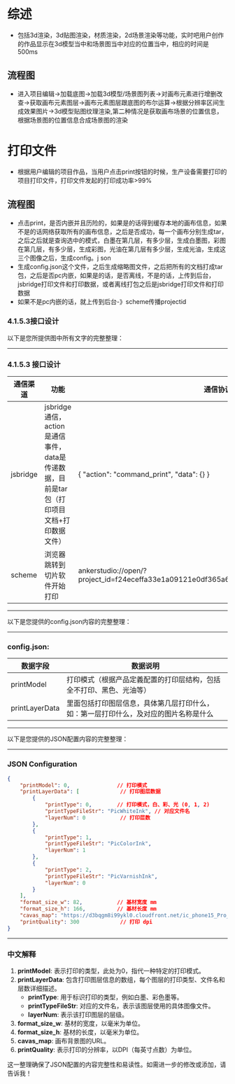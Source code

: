 # 综述
- 包括3d渲染，3d贴图渲染，材质渲染，2d场景渲染等功能，实时吧用户创作的作品显示在3d模型当中和场景图当中对应的位置当中，相应的时间是500ms

## 流程图
- 进入项目编辑->加载底图->加载3d模型/场景图列表->对画布元素进行增删改查->获取画布元素图层->画布元素图层跟底图的布尔运算->根据分辨率区间生成效果图片->3d模型贴图纹理渲染,第二种情况是获取画布场景的位置信息，根据场景图的位置信息合成场景图的渲染

# 打印文件
- 根据用户编辑的项目作品，当用户点击print按钮的时候，生产设备需要打印的项目打印文件，打印文件发起的打印成功率>99%

## 流程图
- 点击print，是否内嵌并且历险的，如果是的话得到缓存本地的画布信息，如果不是的话网络获取所有的画布信息，之后是否成功，每一个画布分别生成tar，之后之后就是查询选中的模式，白墨在第几层，有多少层，生成白墨图，彩图在第几层，有多少层，生成彩图，光油在第几层有多少层，生成光油，生成这三个图像之后，生成config。j son
- 生成config.json这个文件，之后生成缩略图文件，之后把所有的文档打成tar包，之后是否pc内嵌，如果是的话，是否离线，不是的话，上传到后台，jsbridge打印文件和打印数据，或者离线打包之后是jsbridge打印文件和打印数据
- 如果不是pc内嵌的话，就上传到后台-》scheme传播projectid

### 4.1.5.3接口设计
以下是您所提供图中所有文字的完整整理：

---

### 4.1.5.3 接口设计

| 通信渠道      | 功能                                           | 通信协议                                  |
|---------------|------------------------------------------------|-------------------------------------------|
| jsbridge      | jsbridge通信，action是通信事件，data是传递数据，目前是tar包（打印项目文档+打印数据文件） | { "action": "command_print", "data": {} } |
| scheme        | 浏览器跳转到切片软件开始打印                           | ankerstudio://open/?<br>project_id=f24eceffa33e1a09121e0df365a6691f&source=2dPrint&user_id=xxxxxx |

--- 

以下是您提供的config.json内容的完整整理：

---

### config.json:

| 数据字段          | 数据说明                                                 |
|-------------------|--------------------------------------------------------|
| printModel        | 打印模式（根据产品定義配置的打印层结构，包括全不打印、黑色、光油等） |
| printLayerData    | 里面包括打印图层信息，具体第几层打印什么，如：第一层打印什么，及对应的图片名称是什么 |

---


以下是您提供的JSON配置内容的完整整理：

---

### JSON Configuration

```json
{
    "printModel": 0,               // 打印模式
    "printLayerData": [             // 打印图层数据
        {
            "printType": 0,        // 打印模式，白、彩、光 (0, 1, 2)
            "printTypeFileStr": "PicWhiteInk", // 对应文件名
            "layerNum": 0           // 打印层数
        },
        {
            "printType": 1,
            "printTypeFileStr": "PicColorInk",
            "layerNum": 1
        },
        {
            "printType": 2,
            "printTypeFileStr": "PicVarnishInk",
            "layerNum": 0
        }
    ],
    "format_size_w": 82,           // 基材宽度 mm
    "format_size_h": 166,          // 基材长度 mm
    "cavas_map": "https://d3bqgm8i99ykl0.cloudfront.net/ic_phone15_Pro_Max_cavas_c52b414", // 画布背景图URL
    "printQuality": 300             // 打印 dpi 
}
```

---

### 中文解释

1. **printModel**: 表示打印的类型，此处为0，指代一种特定的打印模式。
2. **printLayerData**: 包含打印图层信息的数组，每个图层的打印类型、文件名和层数详细描述。
   - **printType**: 用于标识打印的类型，例如白墨、彩色墨等。
   - **printTypeFileStr**: 对应的文件名，表示该图层使用的具体图像文件。
   - **layerNum**: 表示该打印图层的层级。
3. **format_size_w**: 基材的宽度，以毫米为单位。
4. **format_size_h**: 基材的长度，以毫米为单位。
5. **cavas_map**: 画布背景图的URL。
6. **printQuality**: 表示打印的分辨率，以DPI（每英寸点数）为单位。

这一整理确保了JSON配置的内容完整性和易读性。如需进一步的修改或添加，请告诉我！
